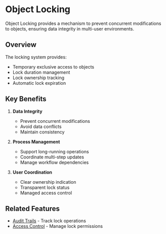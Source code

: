 # Object Locking

Object Locking provides a mechanism to prevent concurrent modifications to objects, ensuring data integrity in multi-user environments.

## Overview

The locking system provides:
- Temporary exclusive access to objects
- Lock duration management
- Lock ownership tracking
- Automatic lock expiration

## Key Benefits

1. **Data Integrity**
   - Prevent concurrent modifications
   - Avoid data conflicts
   - Maintain consistency

2. **Process Management**
   - Support long-running operations
   - Coordinate multi-step updates
   - Manage workflow dependencies

3. **User Coordination**
   - Clear ownership indication
   - Transparent lock status
   - Managed access control

## Related Features

- [Audit Trails](audit-trails.md) - Track lock operations
- [Access Control](access-control.md) - Manage lock permissions 